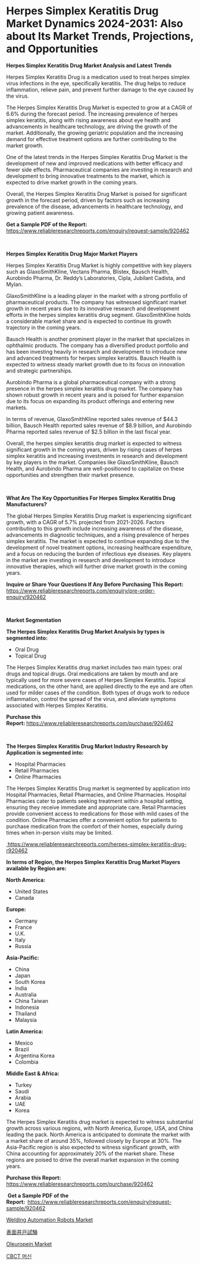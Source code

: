 <p><h1>Herpes Simplex Keratitis Drug Market Dynamics 2024-2031: Also about Its Market Trends, Projections, and Opportunities</h1></p><p><strong>Herpes Simplex Keratitis Drug Market Analysis and Latest Trends</strong></p>
<p><p>Herpes Simplex Keratitis Drug is a medication used to treat herpes simplex virus infections in the eye, specifically keratitis. The drug helps to reduce inflammation, relieve pain, and prevent further damage to the eye caused by the virus.</p><p>The Herpes Simplex Keratitis Drug Market is expected to grow at a CAGR of 6.6% during the forecast period. The increasing prevalence of herpes simplex keratitis, along with rising awareness about eye health and advancements in healthcare technology, are driving the growth of the market. Additionally, the growing geriatric population and the increasing demand for effective treatment options are further contributing to the market growth.</p><p>One of the latest trends in the Herpes Simplex Keratitis Drug Market is the development of new and improved medications with better efficacy and fewer side effects. Pharmaceutical companies are investing in research and development to bring innovative treatments to the market, which is expected to drive market growth in the coming years.</p><p>Overall, the Herpes Simplex Keratitis Drug Market is poised for significant growth in the forecast period, driven by factors such as increasing prevalence of the disease, advancements in healthcare technology, and growing patient awareness.</p></p>
<p><strong>Get a Sample PDF of the Report:&nbsp;</strong> <a href="https://www.reliableresearchreports.com/enquiry/request-sample/920462">https://www.reliableresearchreports.com/enquiry/request-sample/920462</a></p>
<p>&nbsp;</p>
<p><strong>Herpes Simplex Keratitis Drug Major Market Players</strong></p>
<p><p>Herpes Simplex Keratitis Drug Market is highly competitive with key players such as GlaxoSmithKline, Vectans Pharma, Blistex, Bausch Health, Aurobindo Pharma, Dr. Reddy’s Laboratories, Cipla, Jubilant Cadista, and Mylan. </p><p>GlaxoSmithKline is a leading player in the market with a strong portfolio of pharmaceutical products. The company has witnessed significant market growth in recent years due to its innovative research and development efforts in the herpes simplex keratitis drug segment. GlaxoSmithKline holds a considerable market share and is expected to continue its growth trajectory in the coming years.</p><p>Bausch Health is another prominent player in the market that specializes in ophthalmic products. The company has a diversified product portfolio and has been investing heavily in research and development to introduce new and advanced treatments for herpes simplex keratitis. Bausch Health is expected to witness steady market growth due to its focus on innovation and strategic partnerships.</p><p>Aurobindo Pharma is a global pharmaceutical company with a strong presence in the herpes simplex keratitis drug market. The company has shown robust growth in recent years and is poised for further expansion due to its focus on expanding its product offerings and entering new markets.</p><p>In terms of revenue, GlaxoSmithKline reported sales revenue of $44.3 billion, Bausch Health reported sales revenue of $8.9 billion, and Aurobindo Pharma reported sales revenue of $2.5 billion in the last fiscal year.</p><p>Overall, the herpes simplex keratitis drug market is expected to witness significant growth in the coming years, driven by rising cases of herpes simplex keratitis and increasing investments in research and development by key players in the market. Companies like GlaxoSmithKline, Bausch Health, and Aurobindo Pharma are well-positioned to capitalize on these opportunities and strengthen their market presence.</p></p>
<p>&nbsp;</p>
<p><strong>What Are The Key Opportunities For Herpes Simplex Keratitis Drug Manufacturers?</strong></p>
<p><p>The global Herpes Simplex Keratitis Drug market is experiencing significant growth, with a CAGR of 5.7% projected from 2021-2026. Factors contributing to this growth include increasing awareness of the disease, advancements in diagnostic techniques, and a rising prevalence of herpes simplex keratitis. The market is expected to continue expanding due to the development of novel treatment options, increasing healthcare expenditure, and a focus on reducing the burden of infectious eye diseases. Key players in the market are investing in research and development to introduce innovative therapies, which will further drive market growth in the coming years.</p></p>
<p><strong>Inquire or Share Your Questions If Any Before Purchasing This Report:</strong> <a href="https://www.reliableresearchreports.com/enquiry/pre-order-enquiry/920462">https://www.reliableresearchreports.com/enquiry/pre-order-enquiry/920462</a></p>
<p>&nbsp;</p>
<p><strong>Market Segmentation</strong></p>
<p><strong>The Herpes Simplex Keratitis Drug Market Analysis by types is segmented into:</strong></p>
<p><ul><li>Oral Drug</li><li>Topical Drug</li></ul></p>
<p><p>The Herpes Simplex Keratitis drug market includes two main types: oral drugs and topical drugs. Oral medications are taken by mouth and are typically used for more severe cases of Herpes Simplex Keratitis. Topical medications, on the other hand, are applied directly to the eye and are often used for milder cases of the condition. Both types of drugs work to reduce inflammation, control the spread of the virus, and alleviate symptoms associated with Herpes Simplex Keratitis.</p></p>
<p><strong>Purchase this Report:&nbsp;</strong><a href="https://www.reliableresearchreports.com/purchase/920462">https://www.reliableresearchreports.com/purchase/920462</a></p>
<p>&nbsp;</p>
<p><strong>The Herpes Simplex Keratitis Drug Market Industry Research by Application is segmented into:</strong></p>
<p><ul><li>Hospital Pharmacies</li><li>Retail Pharmacies</li><li>Online Pharmacies</li></ul></p>
<p><p>The Herpes Simplex Keratitis Drug market is segmented by application into Hospital Pharmacies, Retail Pharmacies, and Online Pharmacies. Hospital Pharmacies cater to patients seeking treatment within a hospital setting, ensuring they receive immediate and appropriate care. Retail Pharmacies provide convenient access to medications for those with mild cases of the condition. Online Pharmacies offer a convenient option for patients to purchase medication from the comfort of their homes, especially during times when in-person visits may be limited.</p></p>
<p><a href="https://www.reliableresearchreports.com/herpes-simplex-keratitis-drug-r920462">&nbsp;https://www.reliableresearchreports.com/herpes-simplex-keratitis-drug-r920462</a></p>
<p><strong>In terms of Region, the Herpes Simplex Keratitis Drug Market Players available by Region are:</strong></p>
<p>
    <p> <strong> North America: </strong>
        <ul>
            <li>United States</li>
            <li>Canada</li>
        </ul>
        </p> 
    <p> <strong> Europe: </strong>
        <ul>
            <li>Germany</li>
            <li>France</li>
            <li>U.K.</li>
            <li>Italy</li>
            <li>Russia</li>
        </ul>
        </p> 
    <p> <strong> Asia-Pacific: </strong>
        <ul>
            <li>China</li>
            <li>Japan</li>
            <li>South Korea</li>
            <li>India</li>
            <li>Australia</li>
            <li>China Taiwan</li>
            <li>Indonesia</li>
            <li>Thailand</li>
            <li>Malaysia</li>
        </ul>
        </p> 
    <p> <strong> Latin America: </strong>
        <ul>
            <li>Mexico</li>
            <li>Brazil</li>
            <li>Argentina Korea</li>
            <li>Colombia</li>
        </ul>
        </p> 
    <p> <strong> Middle East & Africa: </strong>
        <ul>
            <li>Turkey</li>
            <li>Saudi</li>
            <li>Arabia</li>
            <li>UAE</li>
            <li>Korea</li>
        </ul>
    </p>
    </p>
<p><p>The Herpes Simplex Keratitis drug market is expected to witness substantial growth across various regions, with North America, Europe, USA, and China leading the pack. North America is anticipated to dominate the market with a market share of around 35%, followed closely by Europe at 30%. The Asia-Pacific region is also expected to witness significant growth, with China accounting for approximately 20% of the market share. These regions are poised to drive the overall market expansion in the coming years.</p></p>
<p><strong>Purchase this Report: </strong><a href="https://www.reliableresearchreports.com/purchase/920462">https://www.reliableresearchreports.com/purchase/920462</a></p>
<p>&nbsp;<strong>Get a Sample PDF of the Report:&nbsp;&nbsp;</strong><a href="https://www.reliableresearchreports.com/enquiry/request-sample/920462">https://www.reliableresearchreports.com/enquiry/request-sample/920462</a></p>
<p><strong></strong></p>
<p><p><a href="https://www.linkedin.com/pulse/welding-automation-robots-market-research-report-its-history-upbze">Welding Automation Robots Market</a></p><p><a href="https://github.com/lababdou/Market-Research-Report-List-3/blob/main/207784755985.md">表面井戸試験</a></p><p><a href="https://www.linkedin.com/pulse/oleuropein-market-dynamics-2024-2031-also-its-trends-projections-laegc">Oleuropein Market</a></p><p><a href="https://medium.com/@wheelgg5674537/cbct-%EA%B8%B0%EA%B3%84-%EC%8B%9C%EC%9E%A5-%EA%B7%9C%EB%AA%A8-cagr-2024-2030%EB%85%84-%ED%8A%B8%EB%A0%8C%EB%93%9C-6a8b66e5e52f">CBCT 머신</a></p></p>